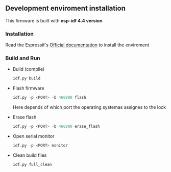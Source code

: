 ## Development enviroment installation

This firmware is built with **esp-idf 4.4 version**

### Installation
Read the Espressif's [Official documentation](https://docs.espressif.com/projects/esp-idf/en/latest/esp32/get-started/index.html#installation-step-by-step) to install the enviroment

### Build and Run

* Build (compile)
    ```python
    idf.py build
    ```

* Flash firmware
    ```python
    idf.py -p <PORT> -b 460800 flash
    ```

    Here <PORT> depends of which port the operating systemas assignes to the lock

* Erase flash
    ```python
    idf.py -p <PORT> -b 460800 erase_flash
    ```

* Open serial monitor
    ```python
    idf.py -p <PORT> monitor
    ```

* Clean build files
    ```python
    idf.py full_clean
    ```